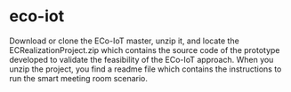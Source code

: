 # eco-iot
 Download or clone the ECo-IoT master, unzip it, and locate the ECRealizationProject.zip which contains the source code of the prototype developed to validate the feasibility of the ECo-IoT approach. When you unzip the project, you find a readme file which contains the instructions to run the smart meeting room scenario. 
